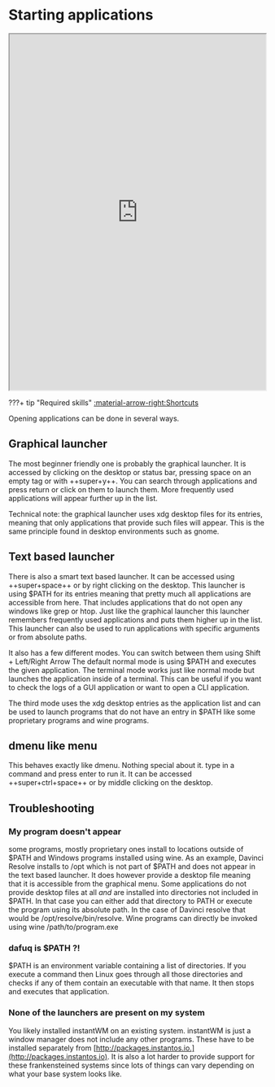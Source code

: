# Starting applications

<div align="center">
    <iframe width="100%" height="700px" src="https://www.youtube.com/embed/xoWu084ywhw" frameborder="10" allow="accelerometer; autoplay; encrypted-media; gyroscope; picture-in-picture" allowfullscreen></iframe>
</div>

???+ tip "Required skills"
     [:material-arrow-right:Shortcuts](shortcuts.md)

Opening applications can be done in several ways.

## Graphical launcher

The most beginner friendly one is probably the graphical launcher.  It is
accessed by clicking on the desktop or status bar, pressing space on an empty
tag or with ++super+y++. You can search through applications and press return or
click on them to launch them. More frequently used applications will appear
further up in the list.

Technical note: the graphical launcher uses xdg desktop files for its entries,
meaning that only applications that provide such files will appear. This is the
same principle found in desktop environments such as gnome.

## Text based launcher

There is also a smart text based launcher. It can be accessed using
++super+space++ or by right clicking on the desktop. This launcher is using
$PATH for its entries meaning that pretty much all applications are accessible
from here.  That includes applications that do not open any windows like grep
or htop. Just like the graphical launcher this launcher remembers frequently
used applications and puts them higher up in the list.  This launcher can also
be used to run applications with specific arguments or from absolute paths.

It also has a few different modes. You can switch between them using Shift +
Left/Right Arrow The default normal mode is using $PATH and executes the given
application.  The terminal mode works just like normal mode but launches the
application inside of a terminal. This can be useful if you want to check the
logs of a GUI application or want to open a CLI application.

The third mode uses the xdg desktop entries as the application list and can be
used to launch programs that do not have an entry in $PATH like some
proprietary programs and wine programs.

## dmenu like menu

This behaves exactly like dmenu. Nothing special about it. type in a command
and press enter to run it. It can be accessed ++super+ctrl+space++ or by middle
clicking on the desktop.

## Troubleshooting

### My program doesn't appear

some programs, mostly proprietary ones install to locations outside of $PATH
and Windows programs installed using wine. As an example, Davinci Resolve
installs to /opt which is not part of $PATH and does not appear in the text
based launcher. It does however provide a desktop file meaning that it is
accessible from the graphical menu. Some applications do not provide desktop
files at all *and* are installed into directories not included in $PATH. In
that case you can either add that directory to PATH or execute the program
using its absolute path. In the case of Davinci resolve that would be
/opt/resolve/bin/resolve. Wine programs can directly be invoked using wine
/path/to/program.exe

### dafuq is $PATH ?!

$PATH is an environment variable containing a list of directories. If you
execute a command then Linux goes through all those directories and checks if
any of them contain an executable with that name. It then stops and executes that
application.

### None of the launchers are present on my system

You likely installed instantWM on an existing system. instantWM is just a
window manager does not include any other programs. These have to be installed
separately from [http://packages.instantos.io.](http://packages.instantos.io).
It is also a lot harder to provide support for these frankensteined systems
since lots of things can vary depending on what your base system looks like.

